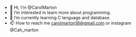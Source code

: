 - 👋 Hi, I’m @CarolMarton
- 👀 I’m interested in learn more about programming.
- 🌱 I’m currently learning C language and database.
- 📫 How to reach me carolmarton18@gmail.com or instagram @Cah_marton

